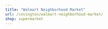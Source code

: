 ```yaml
---
title: "Walmart Neighborhood Market"
url: /covington/walmart-neighborhood-market/
shop: supermarket
---
```

